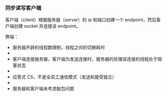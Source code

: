### 同步读写客户端

客户端（client）根据服务器（server）的 ip 和端口创建一个 endpoint，然后客户端创建 socket 并连接该 endpoint。

弊端：

- 服务器开辟的线程数限制，线程之间的切换耗时
- 
- 客户端连接服务器，客户端为发送连接时，服务器的处理该连接的线程处于阻塞状态
- 
- 应答式 CS，不是全双工通信模式（发送和接受独立）
- 
- 服务器和客户端未考虑黏包问题